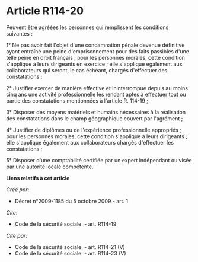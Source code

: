 # Article R114-20

Peuvent être agréées les personnes qui remplissent les conditions suivantes : 

1° Ne pas avoir fait l'objet d'une condamnation pénale devenue définitive ayant entraîné une peine d'emprisonnement pour des
faits passibles d'une telle peine en droit français ; pour les personnes morales, cette condition s'applique à leurs
dirigeants en exercice ; elle s'applique également aux collaborateurs qui seront, le cas échéant, chargés d'effectuer des
constatations ; 

2° Justifier exercer de manière effective et ininterrompue depuis au moins cinq ans une activité professionnelle les rendant
aptes à effectuer tout ou partie des constatations mentionnées à l'article R. 114-19 ; 

3° Disposer des moyens matériels et humains nécessaires à la réalisation des constatations dans le champ géographique couvert
par l'agrément ; 

4° Justifier de diplômes ou de l'expérience professionnelle appropriés ; pour les personnes morales, cette condition
s'applique à leurs dirigeants ; elle s'applique également aux collaborateurs chargés d'effectuer les constatations ; 

5° Disposer d'une comptabilité certifiée par un expert indépendant ou visée par une autorité locale compétente.

**Liens relatifs à cet article**

_Créé par_:

  - Décret n°2009-1185 du 5 octobre 2009 - art. 1

_Cite_:

  - Code de la sécurité sociale. - art. R114-19

_Cité par_:

  - Code de la sécurité sociale. - art. R114-21 (V)
  - Code de la sécurité sociale. - art. R114-23 (V)
